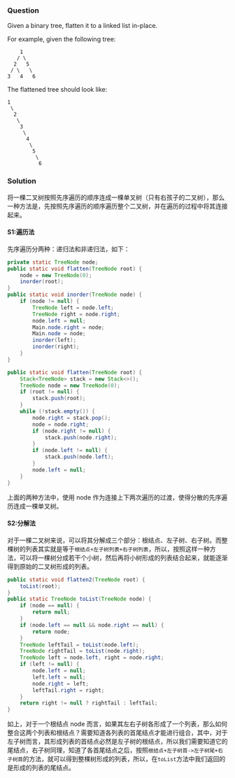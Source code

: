 ### Question

Given a binary tree, flatten it to a linked list in-place.

For example, given the following tree:

```
    1
   / \
  2   5
 / \   \
3   4   6
```

The flattened tree should look like:

```
1
 \
  2
   \
    3
     \
      4
       \
        5
         \
          6
```

### Solution

将一棵二叉树按照先序遍历的顺序连成一棵单叉树（只有右孩子的二叉树），那么一种方法是，先按照先序遍历的顺序遍历整个二叉树，并在遍历的过程中将其连接起来。

#### S1:遍历法

先序遍历分两种：递归法和非递归法，如下：

```java
private static TreeNode node;
public static void flatten(TreeNode root) {
    node = new TreeNode(0);
    inorder(root);
}
public static void inorder(TreeNode node) {
    if (node != null) {
        TreeNode left = node.left;
        TreeNode right = node.right;
        node.left = null;
        Main.node.right = node;
        Main.node = node;
        inorder(left);
        inorder(right);
    }
}
```

```java
public static void flatten(TreeNode root) {
    Stack<TreeNode> stack = new Stack<>();
    TreeNode node = new TreeNode(0);
    if (root != null) {
        stack.push(root);
    }
    while (!stack.empty()) {
        node.right = stack.pop();
        node = node.right;
        if (node.right != null) {
            stack.push(node.right);
        }
        if (node.left != null) {
            stack.push(node.left);
        }
        node.left = null;
    }
}
```

上面的两种方法中，使用 node 作为连接上下两次遍历的过渡，使得分散的先序遍历连成一棵单叉树。

#### S2:分解法

对于一棵二叉树来说，可以将其分解成三个部分：根结点、左子树、右子树。而整棵树的列表其实就是等于`根结点+左子树列表+右子树列表`，所以，按照这样一种方法，可以将一棵树分成若干个小树，然后再将小树形成的列表结合起来，就能逐渐得到原始的二叉树形成的列表。

```java
public static void flatten2(TreeNode root) {
    toList(root);
}
public static TreeNode toList(TreeNode node) {
    if (node == null) {
        return null;
    }
    if (node.left == null && node.right == null) {
        return node;
    }
    TreeNode leftTail = toList(node.left);
    TreeNode rightTail = toList(node.right);
    TreeNode left = node.left, right = node.right;
    if (left != null) {
        node.left = null;
        left.left = null;
        node.right = left;
        leftTail.right = right;
    }
    return right != null ? rightTail : leftTail;
}
```

如上，对于一个根结点 node 而言，如果其左右子树各形成了一个列表，那么如何整合这两个列表和根结点？需要知道各列表的首尾结点才能进行组合，其中，对于左子树而言，其形成列表的首结点必然是左子树的根结点，所以我们需要知道它的尾结点，右子树同理，知道了各首尾结点之后，按照`根结点+左子树首->左子树尾+右子树首`的方法，就可以得到整棵树形成的列表，所以，在`toList`方法中我们返回的是形成的列表的尾结点。